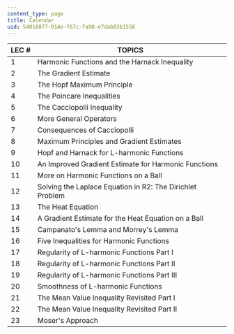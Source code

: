 ```yaml
---
content_type: page
title: Calendar
uid: 54016077-914e-f67c-fa98-e7dab83b1558
---
```


| LEC # | TOPICS |
| --- | --- |
| 1 | Harmonic Functions and the Harnack Inequality |
| 2 | The Gradient Estimate |
| 3 | The Hopf Maximum Principle |
| 4 | The Poincare Inequalities |
| 5 | The Cacciopolli Inequality |
| 6 | More General Operators |
| 7 | Consequences of Cacciopolli |
| 8 | Maximum Principles and Gradient Estimates |
| 9 | Hopf and Harnack for L-harmonic Functions |
| 10 | An Improved Gradient Estimate for Harmonic Functions |
| 11 | More on Harmonic Functions on a Ball |
| 12 | Solving the Laplace Equation in R2: The Dirichlet Problem |
| 13 | The Heat Equation |
| 14 | A Gradient Estimate for the Heat Equation on a Ball |
| 15 | Campanato's Lemma and Morrey's Lemma |
| 16 | Five Inequalities for Harmonic Functions |
| 17 | Regularity of L-harmonic Functions Part I |
| 18 | Regularity of L-harmonic Functions Part II |
| 19 | Regularity of L-harmonic Functions Part III |
| 20 | Smoothness of L-harmonic Functions |
| 21 | The Mean Value Inequality Revisited Part I |
| 22 | The Mean Value Inequality Revisited Part II |
| 23 | Moser's Approach